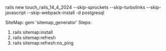 rails new touch_rails_14_4_2024 --skip-sprockets --skip-turbolinks --skip-javascript --skip-webpack-install -d postgresql

SiteMap:
gem 'sitemap_generator'
Steps:
1. rails sitemap:install
2. rails sitemap:refresh
3. rails sitemap:refresh:no_ping